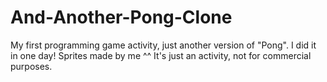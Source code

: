 # And-Another-Pong-Clone
My first programming game activity, just another version of "Pong".
I did it in one day!
Sprites made by me ^^
It's just an activity, not for commercial purposes.
